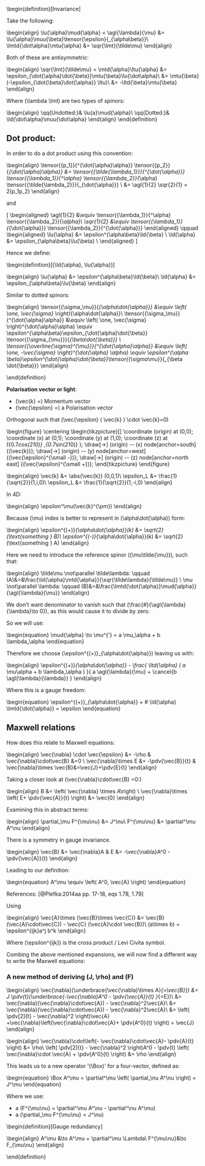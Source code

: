 <!--
@import "/dissertation/assets/custom.md" 
-->

<!-- #TODO: link to previous def that I have written  / Write definition of invariance -->

\begin{definition}[Invariance]

Take the following:


\begin{align}
  \lu{\alpha}\mud{\alpha} = \agl{\lambda}{\mu} &= \lu{\alpha}\muu{\beta}\tensor{\epsilon}{_{\alpha\beta}}\\
  \lmtd{\dot\alpha}\mtu{\alpha} &= \sqr{\lmt}{\tilde\mu}
\end{align}

Both of these are antisymmetric:

\begin{align}
  \sqr{\lmt}{\tilde\mu} = \mtd{\alpha}\ltu{\alpha} &= \epsilon_{\dot{\alpha}\dot{\beta}}\mtu{\beta}\lu{\dot\alpha}\\
  &= \mtu{\beta}(-\epsilon_{\dot{\beta}\dot{\alpha}} \ltu)\\
  &= -\ltd{\beta}\mtu{\beta}
\end{align}

Where \(\lambda \lmt\) are two types of spinors:

\begin{align}
  \qq{Undotted:}& \lu{a}\mud{\alpha}\\
  \qq{Dotted:}& \ld{\dot\alpha}\muu{\dot\alpha}
\end{align}
\end{definition}

## Dot product:
In order to do a dot product using this convention:

\begin{align}
  \tensor{{p_1}}{^{\dot{\alpha}\alpha}} \tensor{{p_2}}{_{\dot{\alpha}\alpha}}
    &= \tensor{{\tilde{\lambda_1}}}{^{\dot{\alpha}}}
    \tensor{{\lambda_1}}{^\alpha}
    \tensor{{\lambda_2}}{_\alpha}
    \tensor{{\tilde{\lambda_2}}}{_{\dot{\alpha}}} \\
  &= \agl{1}{2} \sqr{2}{1} = 2(p_1p_2)
\end{align}

and

\[
  \begin{aligned}
    \agl{1}{2} &\equiv \tensor{{\lambda_1}}{^\alpha} \tensor{{\lambda_2}}{_\alpha}\\
    \sqr{1}{2} &\equiv \tensor{{\lambda_1}}{_{\dot{\alpha}}} \tensor{{\lambda_2}}{^{\dot{\alpha}}}
  \end{aligned} \qquad
  \begin{aligned}
    \lu{\alpha} &= \epsilon^{\alpha\beta}\ld{\beta} \\
    \ld{\alpha} &= \epsilon_{\alpha\beta}\lu{\beta} \\
  \end{aligned}
\]

Hence we define:


\begin{definition}[\(\ld{\alpha}, \lu{\alpha}\)]

\begin{align}
  \lu{\alpha} &= \epsilon^{\alpha\beta}\ld{\beta}\\
  \ld{\alpha} &= \epsilon_{\alpha\beta}\lu{\beta}
\end{align}

Similar to dotted spinors:

\begin{align}
  \tensor{{\sigma_\mu}}{_{\alpha\dot{\alpha}}} &\equiv
    \left( \one, \vec{\sigma} \right)_{\alpha\dot{\alpha}}\\
  \tensor{{\sigma_\mu}}{^{\dot{\alpha}\alpha}} &\equiv
    \left( \one, \vec{\sigma} \right)^{\dot{\alpha}\alpha}
      \equiv \epsilon^{\alpha\beta}\epsilon_{\dot{\alpha}\dot{\beta}} \tensor{{\sigma_{\mu}}}{_{\beta\dot{\beta}}} \\
  \tensor{{\overline{\sigma}^{\mu}}}{^{\dot{\alpha}\alpha}} &\equiv
    \left( \one, -\vec{\sigma} \right)^{\dot{\alpha} \alpha} 
      \equiv \epsilon^{\alpha \beta}\epsilon^{\dot{\alpha}\dot{\beta}}\tensor{{\sigma_\mu}}{_{\beta \dot{\beta}}}
\end{align}

\end{definition}


<!-- #TODO: write definition for spinnors -->

<!-- #UPTO: 14th april 10:52  -->

 <!--
    - - Looking at gluons as particles
    - - massless
    - - spin 1
    - - two states of polarisation: helicity \(h=\pm 1\)
    -->

**Polarisation vector or light**:

 - \(\vec{k} =\) Momentum vector
 - \(\vec{\epsilon} =\) a Polarisation vector


Orthogonal such that \(\vec{\epsilon} ( \vec{k} ) \cdot \vec{k}=0\)

\begin{figure}
  \centering
  \begin{tikzpicture}[]
    \coordinate (origin) at (0,0);
    \coordinate (x) at (0,1);
    \coordinate (y) at (1,0);
    \coordinate (z) at ({0.7*cos(210)} ,{0.7*sin(210)} );
    \draw[->] (origin) -- (x) node[anchor=south] {\(\vec{k}\)};
    \draw[->] (origin) -- (y) node[anchor=west] {\(\vec{\epsilon}^{\small -}\)};
    \draw[->] (origin) -- (z) node[anchor=north east] {\(\vec{\epsilon}^{\small +}\)};
  \end{tikzpicture}
\end{figure}

\begin{align}
  \vec{k} &= \abs{\vec{k}} (0,0,1)\\
  \epsilon_L &= \frac{1}{\sqrt{2}}(1,i,0)\\
  \epsilon_L &= \frac{1}{\sqrt{2}}(1,-i,0)
\end{align}

In 4D:

\begin{align}
  \epsilon^\mu(\vec{k}^{\pm})
\end{align}

Because \(\mu\) index is better to represent in \(\alpha\dot{\alpha}\) form:

\begin{align}
  \epsilon^{(+)}_{\alpha\dot{\alpha}}(k) &= \sqrt{2} (\text{something } B)\\
  \epsilon^{(-)}_{\alpha\dot{\alpha}}(k) &= \sqrt{2} (\text{something } A)
\end{align}

Here we need to introduce the reference spinor (\(\mu\tilde{\mu}\)), such that:

\begin{align}
  \tilde\mu \not\parallel \tilde\lambda: \qquad
    (A)&=&\frac{\ld{\alpha}\mtd{\alpha}}{\sqr{\tilde\lambda}{\tilde\mu}} \\
  \mu \not\parallel \lambda: \qquad
    (B)&=&\frac{\lmtd{\dot{\alpha}}\mud{\alpha}}{\agl{\lambda}{\mu}}
\end{align}

We don't want denominator to vanish such that \(\frac{\#}{\agl{\lambda}{\lambda}\to 0}\), as this would cause it to divide by zero.

So we will use:

\begin{equation}
\mud{\alpha} \to \mu^{'} = a \mu_\alpha + b \lambda_\alpha
\end{equation}

Therefore we choose \(\epsilon^{(+)}_{\alpha\dot{\alpha}}\) leaving us with:

\begin{align}
  \epsilon^{(+)}_{\alpha\dot{\alpha}} - \frac{
    \ltd{\alpha} ( a \mu_\alpha + b \lambda_\alpha )
  }{
    a \agl{\lambda}{\mu} + \cancel{b \agl{\lambda}{\lambda}}
  }
\end{align}

Where this is a gauge freedom:

\begin{equation}
  \epsilon^{(+)}_{\alpha\dot{\alpha}}  + \# \ld{\alpha} \lmtd{\dot{\alpha}} = \epsilon
\end{equation}

## Maxwell relations
How does this relate to Maxwell equations:

\begin{align}
  \vec{\nabla} \cdot \vec{\epsilon} &= -\rho &  \vec{\nabla}\cdot\vec{B} &=0 \\
  \vec{\nabla}\times E &= -\pdv{\vec{B}}{t} & \vec{\nabla}\times \vec{B}&=\vec{J}+\pdv{E}{t}
\end{align}

Taking a closer look at \(\vec{\nabla}\cdot\vec{B} =0:\)

\begin{align}
  B &= \left(  \vec{\nabla} \times A\right) \\
  \vec{\nabla}\times \left( E+ \pdv{\vec{A}}{t} \right) &= \vec{0}
\end{align}

Examining this in abstract terms:

\begin{align}
  \partial_\mu F^{\mu\nu} &= J^\nu\\
  F^{\mu\nu} &= \partial^\mu A^\nu
\end{align}

There is a symmetry in gauge invariance.

\begin{align}
  \vec{B} &= \vec{\nabla}A & E &= -\vec{\nabla}A^0 - \pdv{\vec{A}}{t}
\end{align}

Leading to our definition:

\begin{equation}
  A^\mu \equiv \left( A^0, \vec{A} \right)
\end{equation}

References:
[@Plefka:2014aa pp. 17-18, eqs 1.78, 1.79]


Using

\begin{align}
  \vec{A}\times (\vec{B}\times \vec{C}) &= \vec{B}(\vec{A}\cdot\vec{C}) - \vec{C} (\vec{A}\cdot \vec{B})\\
  (a\times b) = \epsilon^{ijk}a^j b^k
\end{align}

Where \(\epsilon^{ijk}\) is the cross product / Levi Civita symbol.

Combing the above mentioned expansions, we will now find a different way to write the Maxwell equations:

### A new method of deriving \(J, \rho\) and \(F\)

\begin{align}
  \vec{\nabla}(\underbrace{\vec{\nabla}\times A}_{=\vec{B}}) &= J \pdv{t}(\underbrace{-\vec{\nabla}A^0 - \pdv{\vec{A}}{t} }_{=E})\\
  &= \vec{\nabla}(\vec{\nabla}\cdot\vec{A}) - \vec{\nabla}^2\vec{A}\\
  &= \vec{\nabla}(\vec{\nabla}\cdot\vec{A}) - \vec{\nabla}^2\vec{A}\\
  &= \left( \pdv[2]{t} - \vec{\nabla}^2 \right)\vec{A} +\vec{\nabla}\left(\vec{\nabla}\cdot\vec{A}+ \pdv{A^0}{t}  \right) = \vec{J}
\end{align}

\begin{align}
  \vec{\nabla}\cdot\left(- \vec{\nabla}\cdot\vec{A}- \pdv{A}{t} \right) &= \rho\\
  \left( \pdv[2]{t} - \vec{\nabla}^2 \right)A^0 - \pdv{t} \left( \vec{\nabla}\cdot \vec{A} + \pdv{A^0}{t} \right) &= \rho
\end{align}

This leads us to a new operator '\(\Box\)' for a four-vector, defined as:

\begin{equation}
  \Box A^\mu = \partial^\mu \left( \partial_\nu A^\nu \right) = J^\mu
\end{equation}

Where we use:

  - a \(F^{\mu\nu} = \partial^\mu A^\nu - \partial^\nu A^\mu\)
  - a \(\partial_\mu F^{\mu\nu} = J^\nu\)

\begin{definition}[Gauge redundancy]

\begin{align}
  A^\mu &\to A^\mu + \partial^\mu \Lambda\\
  F^{\mu\nu}&\to F_{\mu\nu}
\end{align}

\end{definition}

